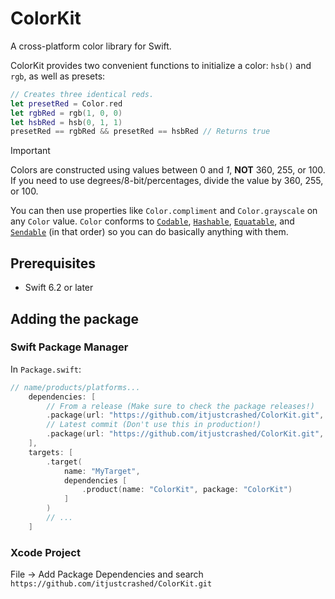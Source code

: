 # ColorKit
A cross-platform color library for Swift.

ColorKit provides two convenient functions to initialize a color: `hsb()` and `rgb`, as well as presets:
```swift
// Creates three identical reds.
let presetRed = Color.red
let rgbRed = rgb(1, 0, 0)
let hsbRed = hsb(0, 1, 1)
presetRed == rgbRed && presetRed == hsbRed // Returns true
```
> [!IMPORTANT]
> Colors are constructed using values between 0 and _1_, **NOT** 360, 255, or 100.
> If you need to use degrees/8-bit/percentages, divide the value by 360, 255, or 100.

You can then use properties like `Color.compliment` and `Color.grayscale` on any `Color` value. `Color` conforms to [`Codable`](https://developer.apple.com/documentation/Foundation/encoding-and-decoding-custom-types), 
[`Hashable`](https://developer.apple.com/documentation/swift/hashable), [`Equatable`](https://developer.apple.com/documentation/swift/equatable), and
[`Sendable`](https://developer.apple.com/documentation/swift/sendable) (in that order) so you can do basically anything with them.

## Prerequisites
* Swift 6.2 or later

## Adding the package
### Swift Package Manager
In `Package.swift`:
```swift
// name/products/platforms...
    dependencies: [
        // From a release (Make sure to check the package releases!)
        .package(url: "https://github.com/itjustcrashed/ColorKit.git", from: "1.0.0")
        // Latest commit (Don't use this in production!)
        .package(url: "https://github.com/itjustcrashed/ColorKit.git", branch: "main")
    ],
    targets: [
        .target(
            name: "MyTarget",
            dependencies [
                .product(name: "ColorKit", package: "ColorKit")
            ]
        )
        // ...
    ]
```
### Xcode Project
File → Add Package Dependencies and search `https://github.com/itjustcrashed/ColorKit.git`
